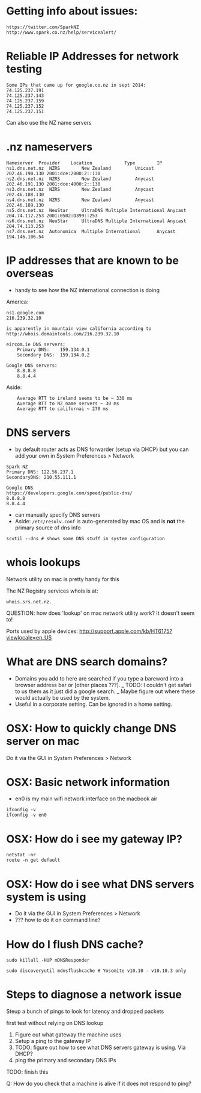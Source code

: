 # Getting info about issues:

```
https://twitter.com/SparkNZ
http://www.spark.co.nz/help/servicealert/
```

# Reliable IP Addresses for network testing

```
Some IPs that came up for google.co.nz in sept 2014:
74.125.237.191
74.125.237.143
74.125.237.159
74.125.237.152
74.125.237.151
```

Can also use the NZ name servers

# .nz nameservers

```
Nameserver	Provider	Location			Type		IP
ns1.dns.net.nz	NZRS		New Zealand			Unicast		202.46.190.130 2001:dce:2000:2::130
ns2.dns.net.nz	NZRS		New Zealand			Anycast		202.46.191.130 2001:dce:4000:2::130
ns3.dns.net.nz	NZRS		New Zealand			Anycast		202.46.188.130
ns4.dns.net.nz	NZRS		New Zealand			Anycast		202.46.189.130
ns5.dns.net.nz	NeuStar 	UltraDNS Multiple International	Anycast		204.74.112.253 2001:0502:D399::253
ns6.dns.net.nz	NeuStar 	UltraDNS Multiple International	Anycast		204.74.113.253
ns7.dns.net.nz	Autonomica	Multiple International		Anycast		194.146.106.54
```

# IP addresses that are known to be overseas

- handy to see how the NZ international connection is doing

America:

```
ns1.google.com
216.239.32.10

is apparently in mountain view california according to
http://whois.domaintools.com/216.239.32.10
```

```
eircom.ie DNS servers:
    Primary DNS:    159.134.0.1
    Secondary DNS:  159.134.0.2

Google DNS servers:
    8.8.8.8
    8.8.4.4
```

Aside:

```
    Average RTT to ireland seems to be ~ 330 ms
    Average RTT to NZ name servers ~ 30 ms
    Average RTT to californai ~ 270 ms
```

# DNS servers

- by default router acts as DNS forwarder (setup via DHCP) but you can add your
  own in System Preferences > Network

```
Spark NZ
Primary DNS: 122.56.237.1
SecondaryDNS: 210.55.111.1

Google DNS
https://developers.google.com/speed/public-dns/
8.8.8.8
8.8.4.4
```

- can manually specify DNS servers
- Aside: `/etc/resolv.conf` is auto-generated by mac OS and is **not** the
  primary source of dns info

```
scutil --dns # shows some DNS stuff in system configuration
```

# whois lookups

Network utility on mac is pretty handy for this

The NZ Registry services whois is at:

```
whois.srs.net.nz.
```

QUESTION: how does 'lookup' on mac network utility work? It doesn't seem to!

Ports used by apple devices: http://support.apple.com/kb/HT6175?viewlocale=en_US

# What are DNS search domains?

- Domains you add to here are searched if you type a bareword into a browser
  address bar or [other places ???]. _ TODO: I couldn't get safari to us them as
  it just did a google search. _ Maybe figure out where these would actually be
  used by the system.
- Useful in a corporate setting. Can be ignored in a home setting.

# OSX: How to quickly change DNS server on mac

Do it via the GUI in System Preferences > Network

# OSX: Basic network information

- en0 is my main wifi network interface on the macbook air

```
ifconfig -v
ifconfig -v en0
```

# OSX: How do i see my gateway IP?

```
netstat -nr
route -n get default
```

# OSX: How do i see what DNS servers system is using

- Do it via the GUI in System Preferences > Network
- ??? how to do it on command line?

# How do I flush DNS cache?

```
sudo killall -HUP mDNSResponder

sudo discoveryutil mdnsflushcache # Yosemite v10.10 - v10.10.3 only
```

# Steps to diagnose a network issue

Steup a bunch of pings to look for latency and dropped packets

first test without relying on DNS lookup

1. Figure out what gateway the machine uses
1. Setup a ping to the gateway IP
1. TODO: figure out how to see what DNS servers gateway is using. Via DHCP?
1. ping the primary and secondary DNS IPs

TODO: finish this

Q: How do you check that a machine is alive if it does not respond to ping?
